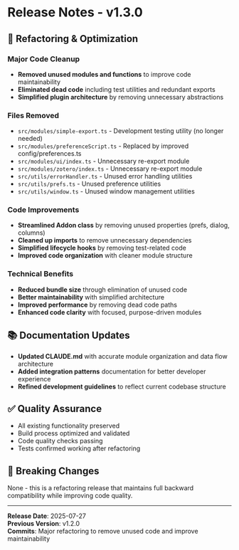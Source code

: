 # Release Notes - v1.3.0

## 🔧 Refactoring & Optimization

### Major Code Cleanup
- **Removed unused modules and functions** to improve code maintainability
- **Eliminated dead code** including test utilities and redundant exports
- **Simplified plugin architecture** by removing unnecessary abstractions

### Files Removed
- `src/modules/simple-export.ts` - Development testing utility (no longer needed)
- `src/modules/preferenceScript.ts` - Replaced by improved config/preferences.ts
- `src/modules/ui/index.ts` - Unnecessary re-export module
- `src/modules/zotero/index.ts` - Unnecessary re-export module
- `src/utils/errorHandler.ts` - Unused error handling utilities
- `src/utils/prefs.ts` - Unused preference utilities
- `src/utils/window.ts` - Unused window management utilities

### Code Improvements
- **Streamlined Addon class** by removing unused properties (prefs, dialog, columns)
- **Cleaned up imports** to remove unnecessary dependencies
- **Simplified lifecycle hooks** by removing test-related code
- **Improved code organization** with cleaner module structure

### Technical Benefits
- **Reduced bundle size** through elimination of unused code
- **Better maintainability** with simplified architecture
- **Improved performance** by removing dead code paths
- **Enhanced code clarity** with focused, purpose-driven modules

## 📚 Documentation Updates
- **Updated CLAUDE.md** with accurate module organization and data flow architecture
- **Added integration patterns** documentation for better developer experience
- **Refined development guidelines** to reflect current codebase structure

## ✅ Quality Assurance
- All existing functionality preserved
- Build process optimized and validated
- Code quality checks passing
- Tests confirmed working after refactoring

## 🔄 Breaking Changes
None - this is a refactoring release that maintains full backward compatibility while improving code quality.

---

**Release Date**: 2025-07-27  
**Previous Version**: v1.2.0  
**Commits**: Major refactoring to remove unused code and improve maintainability
